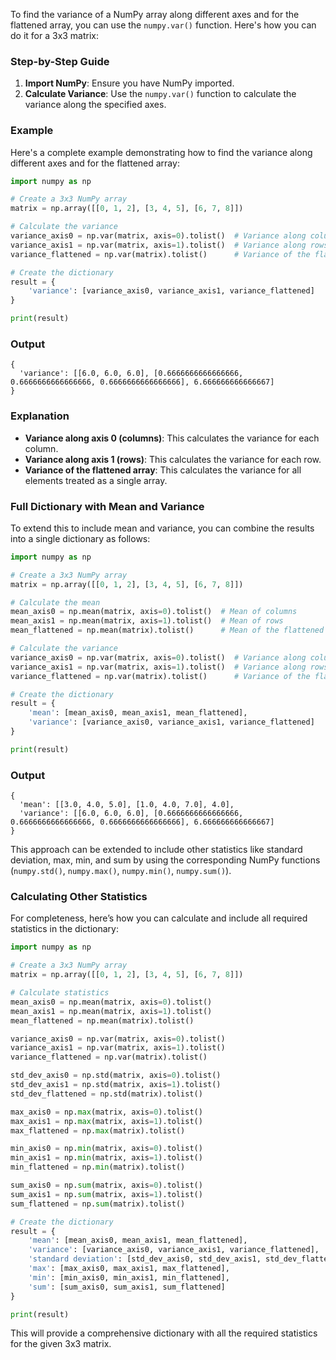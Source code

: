 To find the variance of a NumPy array along different axes and for the flattened array, you can use the `numpy.var()` function. Here's how you can do it for a 3x3 matrix:

### Step-by-Step Guide

1. **Import NumPy**: Ensure you have NumPy imported.
2. **Calculate Variance**: Use the `numpy.var()` function to calculate the variance along the specified axes.

### Example

Here's a complete example demonstrating how to find the variance along different axes and for the flattened array:

```python
import numpy as np

# Create a 3x3 NumPy array
matrix = np.array([[0, 1, 2], [3, 4, 5], [6, 7, 8]])

# Calculate the variance
variance_axis0 = np.var(matrix, axis=0).tolist()  # Variance along columns
variance_axis1 = np.var(matrix, axis=1).tolist()  # Variance along rows
variance_flattened = np.var(matrix).tolist()      # Variance of the flattened matrix

# Create the dictionary
result = {
    'variance': [variance_axis0, variance_axis1, variance_flattened]
}

print(result)
```

### Output

```
{
  'variance': [[6.0, 6.0, 6.0], [0.6666666666666666, 0.6666666666666666, 0.6666666666666666], 6.666666666666667]
}
```

### Explanation

- **Variance along axis 0 (columns)**: This calculates the variance for each column.
- **Variance along axis 1 (rows)**: This calculates the variance for each row.
- **Variance of the flattened array**: This calculates the variance for all elements treated as a single array.

### Full Dictionary with Mean and Variance

To extend this to include mean and variance, you can combine the results into a single dictionary as follows:

```python
import numpy as np

# Create a 3x3 NumPy array
matrix = np.array([[0, 1, 2], [3, 4, 5], [6, 7, 8]])

# Calculate the mean
mean_axis0 = np.mean(matrix, axis=0).tolist()  # Mean of columns
mean_axis1 = np.mean(matrix, axis=1).tolist()  # Mean of rows
mean_flattened = np.mean(matrix).tolist()      # Mean of the flattened matrix

# Calculate the variance
variance_axis0 = np.var(matrix, axis=0).tolist()  # Variance along columns
variance_axis1 = np.var(matrix, axis=1).tolist()  # Variance along rows
variance_flattened = np.var(matrix).tolist()      # Variance of the flattened matrix

# Create the dictionary
result = {
    'mean': [mean_axis0, mean_axis1, mean_flattened],
    'variance': [variance_axis0, variance_axis1, variance_flattened]
}

print(result)
```

### Output

```
{
  'mean': [[3.0, 4.0, 5.0], [1.0, 4.0, 7.0], 4.0],
  'variance': [[6.0, 6.0, 6.0], [0.6666666666666666, 0.6666666666666666, 0.6666666666666666], 6.666666666666667]
}
```

This approach can be extended to include other statistics like standard deviation, max, min, and sum by using the corresponding NumPy functions (`numpy.std()`, `numpy.max()`, `numpy.min()`, `numpy.sum()`).

### Calculating Other Statistics

For completeness, here’s how you can calculate and include all required statistics in the dictionary:

```python
import numpy as np

# Create a 3x3 NumPy array
matrix = np.array([[0, 1, 2], [3, 4, 5], [6, 7, 8]])

# Calculate statistics
mean_axis0 = np.mean(matrix, axis=0).tolist()
mean_axis1 = np.mean(matrix, axis=1).tolist()
mean_flattened = np.mean(matrix).tolist()

variance_axis0 = np.var(matrix, axis=0).tolist()
variance_axis1 = np.var(matrix, axis=1).tolist()
variance_flattened = np.var(matrix).tolist()

std_dev_axis0 = np.std(matrix, axis=0).tolist()
std_dev_axis1 = np.std(matrix, axis=1).tolist()
std_dev_flattened = np.std(matrix).tolist()

max_axis0 = np.max(matrix, axis=0).tolist()
max_axis1 = np.max(matrix, axis=1).tolist()
max_flattened = np.max(matrix).tolist()

min_axis0 = np.min(matrix, axis=0).tolist()
min_axis1 = np.min(matrix, axis=1).tolist()
min_flattened = np.min(matrix).tolist()

sum_axis0 = np.sum(matrix, axis=0).tolist()
sum_axis1 = np.sum(matrix, axis=1).tolist()
sum_flattened = np.sum(matrix).tolist()

# Create the dictionary
result = {
    'mean': [mean_axis0, mean_axis1, mean_flattened],
    'variance': [variance_axis0, variance_axis1, variance_flattened],
    'standard deviation': [std_dev_axis0, std_dev_axis1, std_dev_flattened],
    'max': [max_axis0, max_axis1, max_flattened],
    'min': [min_axis0, min_axis1, min_flattened],
    'sum': [sum_axis0, sum_axis1, sum_flattened]
}

print(result)
```

This will provide a comprehensive dictionary with all the required statistics for the given 3x3 matrix.